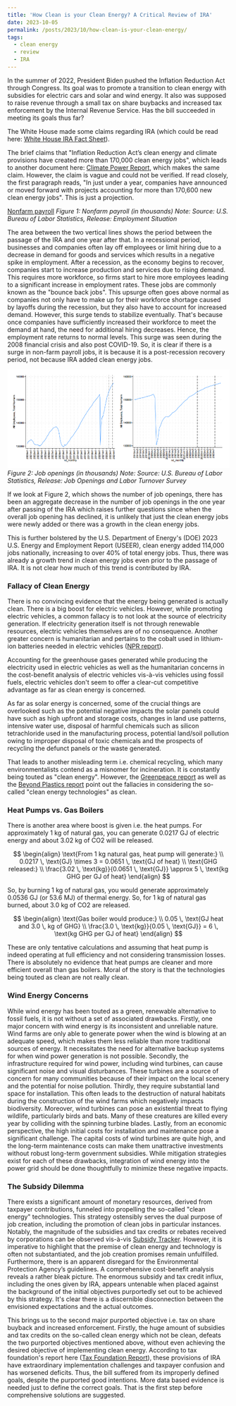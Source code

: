 ```yaml
---
title: 'How Clean is your Clean Energy? A Critical Review of IRA'
date: 2023-10-05
permalink: /posts/2023/10/how-clean-is-your-clean-energy/
tags:
  - clean energy
  - review
  - IRA
---
```


In the summer of 2022, President Biden pushed the Inflation Reduction Act through Congress. Its goal was to promote a transition to clean energy with subsidies for electric cars and solar and wind energy. It also was supposed to raise revenue through a small tax on share buybacks and increased tax enforcement by the Internal Revenue Service. Has the bill succeeded in meeting its goals thus far?

The White House made some claims regarding IRA (which could be read here: [White House IRA Fact Sheet](https://www.whitehouse.gov/briefing-room/statements-releases/2023/08/16/fact-sheet-one-year-in-president-bidens-inflation-reduction-act-is-driving-historic-climate-action-and-investing-in-america-to-create-good-paying-jobs-and-reduce-costs/)).

The brief claims that "Inflation Reduction Act’s clean energy and climate provisions have created more than 170,000 clean energy jobs", which leads to another document here: [Climate Power Report](https://climatepower.us/wp-content/uploads/sites/23/2023/07/Clean-Energy-Boom-Anniversary-Report-1.pdf), which makes the same claim. However, the claim is vague and could not be verified. If read closely, the first paragraph reads, "In just under a year, companies have announced or moved forward with projects accounting for more than 170,600 new clean energy jobs". This is just a projection.

[Nonfarm payroll](images/fig1.png)
*Figure 1: Nonfarm payroll (in thousands)*
*Note: Source: U.S. Bureau of Labor Statistics, Release: Employment Situation*

The area between the two vertical lines shows the period between the passage of the IRA and one year after that. In a recessional period, businesses and companies often lay off employees or limit hiring due to a decrease in demand for goods and services which results in a negative spike in employment. After a recession, as the economy begins to recover, companies start to increase production and services due to rising demand. This requires more workforce, so firms start to hire more employees leading to a significant increase in employment rates. These jobs are commonly known as the "bounce back jobs". This upsurge often goes above normal as companies not only have to make up for their workforce shortage caused by layoffs during the recession, but they also have to account for increased demand. However, this surge tends to stabilize eventually. That's because once companies have sufficiently increased their workforce to meet the demand at hand, the need for additional hiring decreases. Hence, the employment rate returns to normal levels. This surge was seen during the 2008 financial crisis and also post COVID-19. So, it is clear if there is a surge in non-farm payroll jobs, it is because it is a post-recession recovery period, not because IRA added clean energy jobs.

![Job openings](fig2.png)
*Figure 2: Job openings (in thousands)*
*Note: Source: U.S. Bureau of Labor Statistics, Release: Job Openings and Labor Turnover Survey*

If we look at Figure 2, which shows the number of job openings, there has been an aggregate decrease in the number of job openings in the one year after passing of the IRA which raises further questions since when the overall job opening has declined, it is unlikely that just the clean energy jobs were newly added or there was a growth in the clean energy jobs.

This is further bolstered by the U.S. Department of Energy's (DOE) 2023 U.S. Energy and Employment Report (USEER), clean energy added 114,000 jobs nationally, increasing to over 40% of total energy jobs. Thus, there was already a growth trend in clean energy jobs even prior to the passage of IRA. It is not clear how much of this trend is contributed by IRA.

### Fallacy of Clean Energy

There is no convincing evidence that the energy being generated is actually clean. There is a big boost for electric vehicles. However, while promoting electric vehicles, a common fallacy is to not look at the source of electricity generation. If electricity generation itself is not through renewable resources, electric vehicles themselves are of no consequence. Another greater concern is humanitarian and pertains to the cobalt used in lithium-ion batteries needed in electric vehicles ([NPR report](https://www.npr.org/sections/goatsandsoda/2023/02/01/1152893248/red-cobalt-congo-drc-mining-siddharth-kara)).

Accounting for the greenhouse gases generated while producing the electricity used in electric vehicles as well as the humanitarian concerns in the cost-benefit analysis of electric vehicles vis-à-vis vehicles using fossil fuels, electric vehicles don't seem to offer a clear-cut competitive advantage as far as clean energy is concerned.

As far as solar energy is concerned, some of the crucial things are overlooked such as the potential negative impacts the solar panels could have such as high upfront and storage costs, changes in land use patterns, intensive water use, disposal of harmful chemicals such as silicon tetrachloride used in the manufacturing process, potential land/soil pollution owing to improper disposal of toxic chemicals and the prospects of recycling the defunct panels or the waste generated.

That leads to another misleading term i.e. chemical recycling, which many environmentalists contend as a misnomer for incineration. It is constantly being touted as "clean energy". However, the [Greenpeace report](https://www.greenpeace.org/usa/news/new-greenpeace-report-plastic-recycling-is-a-dead-end-street-year-after-year-plastic-recycling-declines-even-as-plastic-waste-increases/) as well as the [Beyond Plastics report](https://www.beyondplastics.org/publications/chemical-recycling) point out the fallacies in considering the so-called "clean energy technologies" as clean.

### Heat Pumps vs. Gas Boilers

There is another area where boost is given i.e. the heat pumps. For approximately 1 kg of natural gas, you can generate 0.0217 GJ of electric energy and about 3.02 kg of CO2 will be released.

$$
\begin{align}
\text{From 1 kg natural gas, heat pump will generate:} \\
0.0217 \, \text{GJ} \times 3 = 0.0651 \, \text{GJ of heat} \\ 
\text{GHG released:} \\
\frac{3.02 \, \text{kg}}{0.0651 \, \text{GJ}} \approx 5 \, \text{kg GHG per GJ of heat}
\end{align}
$$

So, by burning 1 kg of natural gas, you would generate approximately 0.0536 GJ (or 53.6 MJ) of thermal energy. So, for 1 kg of natural gas burned, about 3.0 kg of CO2 are released.

$$
\begin{align}
\text{Gas boiler would produce:} \\ 
0.05 \, \text{GJ heat and 3.0 \, kg of GHG} \\
\frac{3.0 \, \text{kg}}{0.05 \, \text{GJ}} = 6 \, \text{kg GHG per GJ of heat}
\end{align}
$$

These are only tentative calculations and assuming that heat pump is indeed operating at full efficiency and not considering transmission losses. There is absolutely no evidence that heat pumps are cleaner and more efficient overall than gas boilers. Moral of the story is that the technologies being touted as clean are not really clean.

### Wind Energy Concerns

While wind energy has been touted as a green, renewable alternative to fossil fuels, it is not without a set of associated drawbacks. Firstly, one major concern with wind energy is its inconsistent and unreliable nature. Wind farms are only able to generate power when the wind is blowing at an adequate speed, which makes them less reliable than more traditional sources of energy. It necessitates the need for alternative backup systems for when wind power generation is not possible. Secondly, the infrastructure required for wind power, including wind turbines, can cause significant noise and visual disturbances. These turbines are a source of concern for many communities because of their impact on the local scenery and the potential for noise pollution. Thirdly, they require substantial land space for installation. This often leads to the destruction of natural habitats during the construction of the wind farms which negatively impacts biodiversity. Moreover, wind turbines can pose an existential threat to flying wildlife, particularly birds and bats. Many of these creatures are killed every year by colliding with the spinning turbine blades. Lastly, from an economic perspective, the high initial costs for installation and maintenance pose a significant challenge. The capital costs of wind turbines are quite high, and the long-term maintenance costs can make them unattractive investments without robust long-term government subsidies. While mitigation strategies exist for each of these drawbacks, integration of wind energy into the power grid should be done thoughtfully to minimize these negative impacts.

### The Subsidy Dilemma

There exists a significant amount of monetary resources, derived from taxpayer contributions, funneled into propelling the so-called "clean energy" technologies. This strategy ostensibly serves the dual purpose of job creation, including the promotion of clean jobs in particular instances. Notably, the magnitude of the subsidies and tax credits or rebates received by corporations can be observed vis-à-vis [Subsidy Tracker](https://subsidytracker.goodjobsfirst.org). However, it is imperative to highlight that the premise of clean energy and technology is often not substantiated, and the job creation promises remain unfulfilled. Furthermore, there is an apparent disregard for the Environmental Protection Agency’s guidelines. A comprehensive cost-benefit analysis reveals a rather bleak picture. The enormous subsidy and tax credit influx, including the ones given by IRA, appears untenable when placed against the background of the initial objectives purportedly set out to be achieved by this strategy. It's clear there is a discernible disconnection between the envisioned expectations and the actual outcomes.

This brings us to the second major purported objective i.e. tax on share buyback and increased enforcement. Firstly, the huge amount of subsidies and tax credits on the so-called clean energy which not be clean, defeats the two purported objectives mentioned above, without even achieving the desired objective of implementing clean energy. According to tax foundation's report here ([Tax Foundation Report](https://taxfoundation.org/research/all/federal/inflation-reduction-act-taxes/)), these provisions of IRA have extraordinary implementation challenges and taxpayer confusion and has worsened deficits. Thus, the bill suffered from its improperly defined goals, despite the purported good intentions. More data based evidence is needed just to define the correct goals. That is the first step before comprehensive solutions are suggested.
